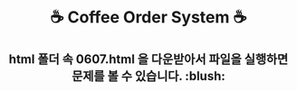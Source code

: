 <h1 align='center'> ☕ Coffee Order System ☕</p>

<h2 align='center'> html 폴더 속 0607.html 을 다운받아서 파일을 실행하면 문제를 볼 수 있습니다. :blush:
